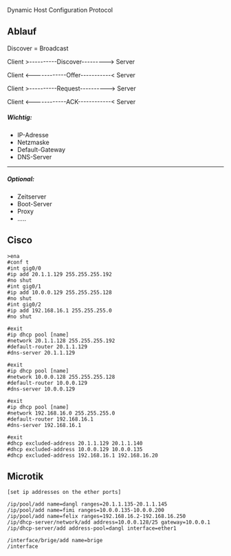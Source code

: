 Dynamic Host Configuration Protocol

## Ablauf

Discover = Broadcast

Client >----------Discover---------> Server

Client <------------Offer-----------< Server

Client >----------Request----------> Server

Client <------------ACK------------< Server

##### Wichtig:
* IP-Adresse
* Netzmaske
* Default-Gateway
* DNS-Server
--------
##### Optional:
* Zeitserver
* Boot-Server
* Proxy
* .....


## Cisco

~~~cisco
>ena
#conf t
#int gig0/0
#ip add 20.1.1.129 255.255.255.192
#no shut
#int gig0/1
#ip add 10.0.0.129 255.255.255.128
#no shut
#int gig0/2
#ip add 192.168.16.1 255.255.255.0
#no shut

#exit
#ip dhcp pool [name]
#network 20.1.1.128 255.255.255.192
#default-router 20.1.1.129
#dns-server 20.1.1.129

#exit
#ip dhcp pool [name]
#network 10.0.0.128 255.255.255.128
#default-router 10.0.0.129
#dns-server 10.0.0.129

#exit
#ip dhcp pool [name]
#network 192.168.16.0 255.255.255.0
#default-router 192.168.16.1
#dns-server 192.168.16.1

#exit
#dhcp excluded-address 20.1.1.129 20.1.1.140
#dhcp excluded-address 10.0.0.129 10.0.0.135
#dhcp excluded-address 192.168.16.1 192.168.16.20
~~~

## Microtik

~~~microtik
[set ip addresses on the ether ports]

/ip/pool/add name=dangl ranges=20.1.1.135-20.1.1.145
/ip/pool/add name=fimi ranges=10.0.0.135-10.0.0.200
/ip/pool/add name=felix ranges=192.168.16.2-192.168.16.250
/ip/dhcp-server/network/add address=10.0.0.128/25 gateway=10.0.0.1 
/ip/dhcp-server/add address-pool=dangl interface=ether1
~~~

~~~
/interface/brige/add name=brige
/interface